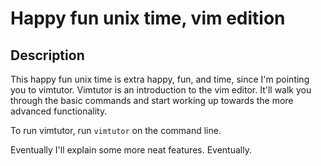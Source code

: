 Happy fun unix time, vim edition
=======================

Description
-----------

This happy fun unix time is extra happy, fun, and time, since I'm pointing you
to vimtutor. Vimtutor is an introduction to the vim editor. It'll walk you
through the basic commands and start working up towards the more advanced
functionality.

To run vimtutor, run `vimtutor` on the command line.

Eventually I'll explain some more neat features. Eventually.
